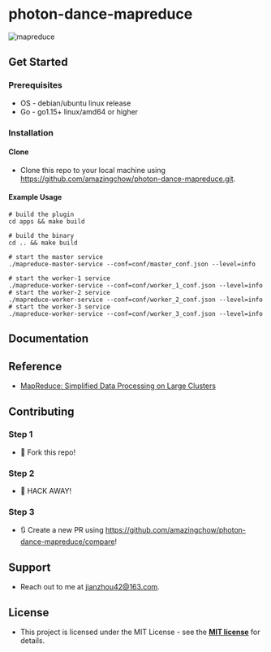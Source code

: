 # photon-dance-mapreduce

![mapreduce](doc/mr.jpg)

## Get Started

### Prerequisites

* OS - debian/ubuntu linux release
* Go - go1.15+ linux/amd64 or higher

### Installation

#### Clone

* Clone this repo to your local machine using https://github.com/amazingchow/photon-dance-mapreduce.git.

#### Example Usage

```shell
# build the plugin
cd apps && make build

# build the binary
cd .. && make build

# start the master service
./mapreduce-master-service --conf=conf/master_conf.json --level=info

# start the worker-1 service
./mapreduce-worker-service --conf=conf/worker_1_conf.json --level=info
# start the worker-2 service
./mapreduce-worker-service --conf=conf/worker_2_conf.json --level=info
# start the worker-3 service
./mapreduce-worker-service --conf=conf/worker_3_conf.json --level=info
```

## Documentation

## Reference

* [MapReduce: Simplified Data Processing on Large Clusters](https://static.googleusercontent.com/media/research.google.com/en//archive/mapreduce-osdi04.pdf)

## Contributing

### Step 1

* 🍴 Fork this repo!

### Step 2

* 🔨 HACK AWAY!

### Step 3

* 🔃 Create a new PR using https://github.com/amazingchow/photon-dance-mapreduce/compare!

## Support

* Reach out to me at <jianzhou42@163.com>.

## License

* This project is licensed under the MIT License - see the **[MIT license](http://opensource.org/licenses/mit-license.php)** for details.
